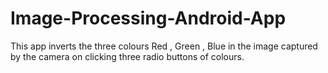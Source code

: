 # Image-Processing-Android-App
This app inverts the three colours Red , Green , Blue in the image captured by the camera on clicking three radio buttons of colours.
